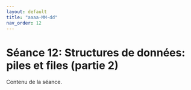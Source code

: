 ```yaml
---
layout: default
title: "aaaa-MM-dd"
nav_order: 12
---
```


# Séance 12: Structures de données: piles et files (partie 2)

Contenu de la séance.
